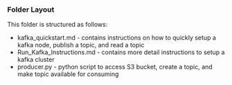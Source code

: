 
<h3>Folder Layout</h3>

This folder is structured as follows:
<ul>
    <li>kafka_quickstart.md - contains instructions on how to quickly setup a kafka node, publish a topic, and read a topic</li>
    <li>Run_Kafka_Instructions.md - contains more detail instructions to setup a kafka cluster</li>
    <li>producer.py - python script to access S3 bucket, create a topic, and make topic available for consuming</li>
    </ul>
    
    
  
